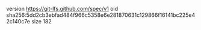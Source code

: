 version https://git-lfs.github.com/spec/v1
oid sha256:5dd2cb3ebfad484f966c5358e6e281870631c129866f16141bc225e42c140c7e
size 182
